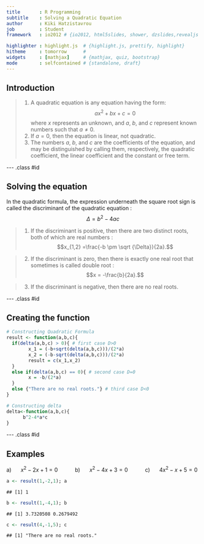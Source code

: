 ```yaml
---
title       : R Programming
subtitle    : Solving a Quadratic Equation 
author      : Kiki Hatzistavrou
job         : Student
framework   : io2012 # {io2012, html5slides, shower, dzslides,revealjs ...}

highlighter : highlight.js  # {highlight.js, prettify, highlight}
hitheme     : tomorrow      # 
widgets     : [mathjax]     # {mathjax, quiz, bootstrap}
mode        : selfcontained # {standalone, draft}
---
```


## Introduction

> 1. A quadratic equation is any equation having the form: $$ax^2+bx+c=0$$
where $x$ represents an unknown, and $a$, $b$, and $c$ represent known numbers such that $a \neq 0$. 
> 2. If $a = 0$, then the equation is linear, not quadratic. 
> 3. The numbers $a$, $b$, and $c$ are the coefficients of the equation, and may be distinguished by calling them, respectively, the quadratic coefficient, the linear coefficient and the constant or free term.

--- .class #id 

## Solving the equation

In the quadratic formula, the expression underneath the square root sign is called the discriminant of the quadratic equation :
$$\Delta = b^2 - 4ac$$

> 1. If the discriminant is positive, then there are two distinct roots, both of which are real numbers :
$$x_{1,2} =\frac{-b \pm \sqrt {\Delta}}{2a}.$$

> 2. If the discriminant is zero, then there is exactly one real root that sometimes is called double root : $$x = -\frac{b}{2a}.$$

> 3. If the discriminant is negative, then there are no real roots.

--- .class #id 

## Creating the function


```r
# Constructing Quadratic Formula
result <- function(a,b,c){
  if(delta(a,b,c) > 0){ # first case D>0
        x_1 = (-b+sqrt(delta(a,b,c)))/(2*a)
        x_2 = (-b-sqrt(delta(a,b,c)))/(2*a)
        result = c(x_1,x_2)
  }
  else if(delta(a,b,c) == 0){ # second case D=0
        x = -b/(2*a)
  }
  else {"There are no real roots."} # third case D<0
}

# Constructing delta
delta<-function(a,b,c){
      b^2-4*a*c
}
```

--- .class #id 

## Examples

a) $\quad$ $x^2-2x+1=0$  $\quad$  $\quad$    b) $\quad$ $x^2-4x+3=0$   $\quad$  $\quad$     c) $\quad$ $4x^2-x+5=0$ 

```r
a <- result(1,-2,1); a
```

```
## [1] 1
```

```r
b <- result(1,-4,1); b
```

```
## [1] 3.7320508 0.2679492
```

```r
c <- result(4,-1,5); c
```

```
## [1] "There are no real roots."
```






